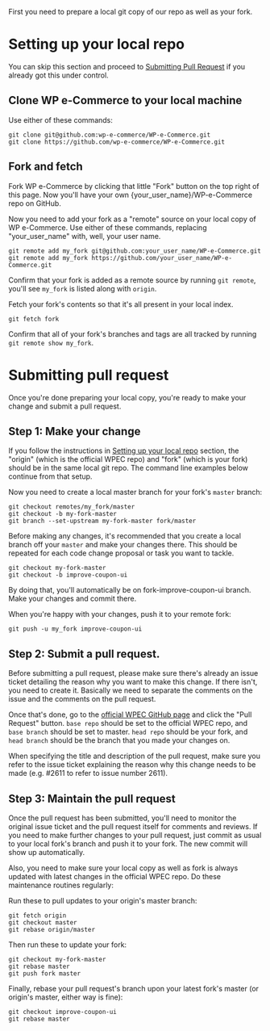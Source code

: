 First you need to prepare a local git copy of our repo as well as your fork.

<a name="setting-up"></a>

# Setting up your local repo

You can skip this section and proceed to [Submitting Pull Request](#pull-request) if you already got this under control.

## Clone WP e-Commerce to your local machine
Use either of these commands:

	git clone git@github.com:wp-e-commerce/WP-e-Commerce.git
	git clone https://github.com/wp-e-commerce/WP-e-Commerce.git

## Fork and fetch
Fork WP e-Commerce by clicking that little "Fork" button on the top right of this page. Now you'll have your own {your_user_name}/WP-e-Commerce repo on GitHub.

Now you need to add your fork as a "remote" source on your local copy of WP e-Commerce. Use either of these commands, replacing "your_user_name" with, well, your user name.

	git remote add my_fork git@github.com:your_user_name/WP-e-Commerce.git
	git remote add my_fork https://github.com/your_user_name/WP-e-Commerce.git

Confirm that your fork is added as a remote source by running `git remote`, you'll see `my_fork` is listed along with `origin`.

Fetch your fork's contents so that it's all present in your local index.

	git fetch fork

Confirm that all of your fork's branches and tags are all tracked by running `git remote show my_fork`.

# <a name="pull-request"></a>Submitting pull request

Once you're done preparing your local copy, you're ready to make your change and submit a pull request.

## Step 1: Make your change
If you follow the instructions in [Setting up your local repo](#setting-up) section, the "origin" (which is the official WPEC repo) and "fork" (which is your fork) should be in the same local git repo. The command line examples below continue from that setup.

Now you need to create a local master branch for your fork's `master` branch:

	git checkout remotes/my_fork/master
	git checkout -b my-fork-master
	git branch --set-upstream my-fork-master fork/master

Before making any changes, it's recommended that you create a local branch off your `master` and make your changes there. This should be repeated for each code change proposal or task you want to tackle.

	git checkout my-fork-master
	git checkout -b improve-coupon-ui

By doing that, you'll automatically be on fork-improve-coupon-ui branch. Make your changes and commit there.

When you're happy with your changes, push it to your remote fork:

	git push -u my_fork improve-coupon-ui

## Step 2: Submit a pull request.

Before submitting a pull request, please make sure there's already an issue ticket detailing the reason why you want to make this change. If there isn't, you need to create it. Basically we need to separate the comments on the issue and the comments on the pull request.

Once that's done, go to the [official WPEC GitHub page](https://github.com/wp-e-commerce/WP-e-Commerce) and click the "Pull Request" button. `base repo` should be set to the official WPEC repo, and `base branch` should be set to master. `head repo` should be your fork, and `head branch` should be the branch that you made your changes on.

When specifying the title and description of the pull request, make sure you refer to the issue ticket explaining the reason why this change needs to be made (e.g. #2611 to refer to issue number 2611).

## Step 3: Maintain the pull request

Once the pull request has been submitted, you'll need to monitor the original issue ticket and the pull request itself for comments and reviews. If you need to make further changes to your pull request, just commit as usual to your local fork's branch and push it to your fork. The new commit will show up automatically.

Also, you need to make sure your local copy as well as fork is always updated with latest changes in the official WPEC repo. Do these maintenance routines regularly:

Run these to pull updates to your origin's master branch:

	git fetch origin
	git checkout master
	git rebase origin/master

Then run these to update your fork:

	git checkout my-fork-master
	git rebase master
	git push fork master

Finally, rebase your pull request's branch upon your latest fork's master (or origin's master, either way is fine):

	git checkout improve-coupon-ui
	git rebase master